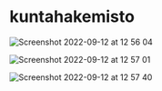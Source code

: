 # kuntahakemisto
![Screenshot 2022-09-12 at 12 56 04](https://user-images.githubusercontent.com/70442725/189625828-eb002d6d-393c-4ce0-892d-134e2ba4f0a3.png)

![Screenshot 2022-09-12 at 12 57 01](https://user-images.githubusercontent.com/70442725/189626018-8886999c-1b43-4e1a-b8cb-c21893ee8584.png)

![Screenshot 2022-09-12 at 12 57 40](https://user-images.githubusercontent.com/70442725/189626150-a2bb6b78-c89a-425e-9b81-76e518118e26.png)

